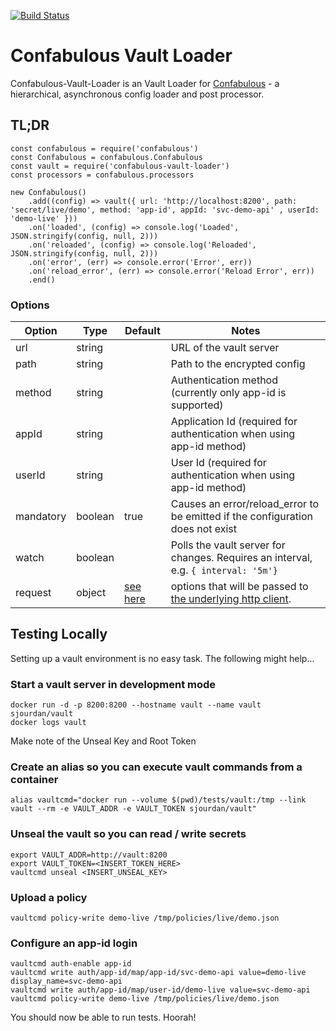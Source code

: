 [![Build Status](https://travis-ci.org/guidesmiths/confabulous-vault-loader.png)](https://travis-ci.org/guidesmiths/confabulous-vault-loader)
# Confabulous Vault Loader
Confabulous-Vault-Loader is an Vault Loader for [Confabulous](https://github.com/guidesmiths/confabulous) - a hierarchical, asynchronous config loader and post processor.

## TL;DR
```
const confabulous = require('confabulous')
const Confabulous = confabulous.Confabulous
const vault = require('confabulous-vault-loader')
const processors = confabulous.processors

new Confabulous()
    .add((config) => vault({ url: 'http://localhost:8200', path: 'secret/live/demo', method: 'app-id', appId: 'svc-demo-api' , userId: 'demo-live' }))
    .on('loaded', (config) => console.log('Loaded', JSON.stringify(config, null, 2)))
    .on('reloaded', (config) => console.log('Reloaded', JSON.stringify(config, null, 2)))
    .on('error', (err) => console.error('Error', err))
    .on('reload_error', (err) => console.error('Reload Error', err))
    .end()
```

### Options
|  Option   |  Type   |  Default  |  Notes  |
|-----------|---------|-----------|---------|
| url       | string  |           | URL of the vault server |
| path      | string  |           | Path to the encrypted config |
| method    | string  |           | Authentication method (currently only app-id is supported) |
| appId     | string  |           | Application Id (required for authentication when using app-id method) |
| userId    | string  |           | User Id (required for authentication when using app-id method) |
| mandatory | boolean | true      | Causes an error/reload_error to be emitted if the configuration does not exist |
| watch     | boolean |           | Polls the vault server for changes. Requires an interval, e.g. ```{ interval: '5m'}``` |
| request   | object  | [see here](https://github.com/guidesmiths/confabulous/blob/master/lib/loaders/http.js#L14) | options that will be passed to [the underlying http client](https://github.com/request/request).

## Testing Locally
Setting up a vault environment is no easy task. The following might help...

### Start a vault server in development mode
```
docker run -d -p 8200:8200 --hostname vault --name vault sjourdan/vault
docker logs vault
```
Make note of the Unseal Key and Root Token
### Create an alias so you can execute vault commands from a container
```
alias vaultcmd="docker run --volume $(pwd)/tests/vault:/tmp --link vault --rm -e VAULT_ADDR -e VAULT_TOKEN sjourdan/vault"
```
### Unseal the vault so you can read / write secrets
```
export VAULT_ADDR=http://vault:8200
export VAULT_TOKEN=<INSERT_TOKEN_HERE>
vaultcmd unseal <INSERT_UNSEAL_KEY>
```
### Upload a policy
```
vaultcmd policy-write demo-live /tmp/policies/live/demo.json

```
### Configure an app-id login
```
vaultcmd auth-enable app-id
vaultcmd write auth/app-id/map/app-id/svc-demo-api value=demo-live display_name=svc-demo-api
vaultcmd write auth/app-id/map/user-id/demo-live value=svc-demo-api
vaultcmd policy-write demo-live /tmp/policies/live/demo.json
```

You should now be able to run tests. Hoorah!
